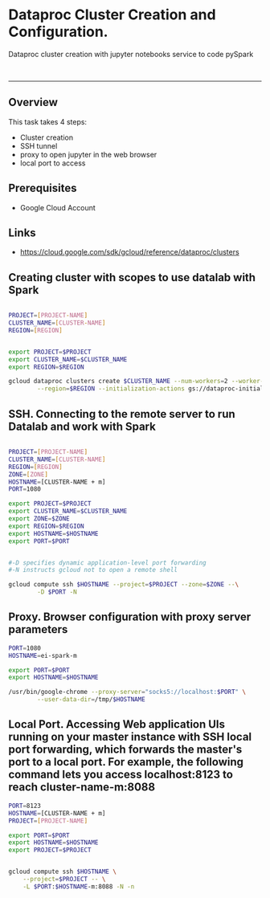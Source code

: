 # Dataproc Cluster Creation and Configuration. 

Dataproc cluster creation with jupyter notebooks service to code pySpark

<br>
<hr>


## Overview
This task takes 4 steps:

- Cluster creation
- SSH tunnel
- proxy to open jupyter in the web browser
- local port to access

## Prerequisites

- Google Cloud Account

## Links

- https://cloud.google.com/sdk/gcloud/reference/dataproc/clusters

## Creating cluster with scopes to use datalab with Spark

```bash

PROJECT=[PROJECT-NAME]
CLUSTER_NAME=[CLUSTER-NAME]
REGION=[REGION]


export PROJECT=$PROJECT
export CLUSTER_NAME=$CLUSTER_NAME
export REGION=$REGION

gcloud dataproc clusters create $CLUSTER_NAME --num-workers=2 --worker-machine-type=n1-standard-2 \
        --region=$REGION --initialization-actions gs://dataproc-initialization-actions/jupyter/jupyter.sh

```

## SSH. Connecting to the remote server to run Datalab and work with Spark

```bash

PROJECT=[PROJECT-NAME]
CLUSTER_NAME=[CLUSTER-NAME]
REGION=[REGION]
ZONE=[ZONE]
HOSTNAME=[CLUSTER-NAME + m]
PORT=1080

export PROJECT=$PROJECT
export CLUSTER_NAME=$CLUSTER_NAME
export ZONE=$ZONE
export REGION=$REGION
export HOSTNAME=$HOSTNAME
export PORT=$PORT


#-D specifies dynamic application-level port forwarding
#-N instructs gcloud not to open a remote shell

gcloud compute ssh $HOSTNAME --project=$PROJECT --zone=$ZONE --\
        -D $PORT -N
```

## Proxy. Browser configuration with proxy server parameters

```bash
PORT=1080
HOSTNAME=ei-spark-m

export PORT=$PORT
export HOSTNAME=$HOSTNAME

/usr/bin/google-chrome --proxy-server="socks5://localhost:$PORT" \
        --user-data-dir=/tmp/$HOSTNAME

```

## Local Port. Accessing Web application UIs running on your master instance with SSH local port forwarding, which forwards the master's port to a local port. For example, the following command lets you access localhost:8123 to reach cluster-name-m:8088

```bash
PORT=8123
HOSTNAME=[CLUSTER-NAME + m]
PROJECT=[PROJECT-NAME]

export PORT=$PORT
export HOSTNAME=$HOSTNAME
export PROJECT=$PROJECT


gcloud compute ssh $HOSTNAME \
    --project=$PROJECT -- \
    -L $PORT:$HOSTNAME-m:8088 -N -n

```

